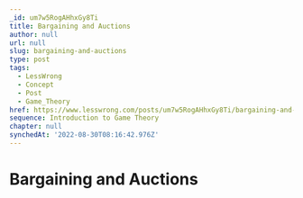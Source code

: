 ```yaml
---
_id: um7w5RogAHhxGy8Ti
title: Bargaining and Auctions
author: null
url: null
slug: bargaining-and-auctions
type: post
tags:
  - LessWrong
  - Concept
  - Post
  - Game_Theory
href: https://www.lesswrong.com/posts/um7w5RogAHhxGy8Ti/bargaining-and-auctions
sequence: Introduction to Game Theory
chapter: null
synchedAt: '2022-08-30T08:16:42.976Z'
---
```


# Bargaining and Auctions

